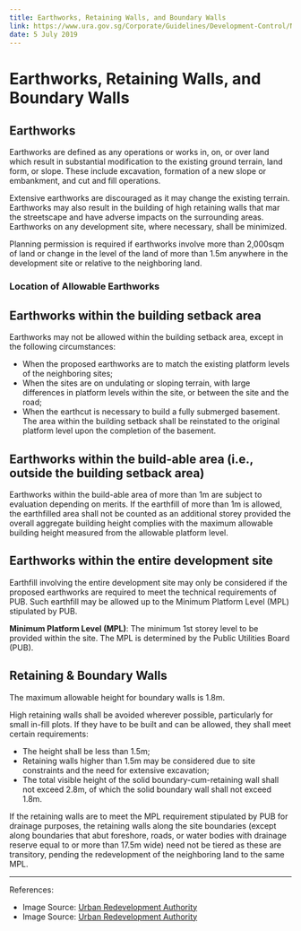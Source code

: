 ```yaml
---
title: Earthworks, Retaining Walls, and Boundary Walls
link: https://www.ura.gov.sg/Corporate/Guidelines/Development-Control/Non-Residential/Hotel/Earthworks
date: 5 July 2019
---
```


# Earthworks, Retaining Walls, and Boundary Walls

## Earthworks
Earthworks are defined as any operations or works in, on, or over land which result in substantial modification to the existing ground terrain, land form, or slope. These include excavation, formation of a new slope or embankment, and cut and fill operations.

Extensive earthworks are discouraged as it may change the existing terrain. Earthworks may also result in the building of high retaining walls that mar the streetscape and have adverse impacts on the surrounding areas. Earthworks on any development site, where necessary, shall be minimized.

Planning permission is required if earthworks involve more than 2,000sqm of land or change in the level of the land of more than 1.5m anywhere in the development site or relative to the neighboring land.

### Location of Allowable Earthworks

## Earthworks within the building setback area
Earthworks may not be allowed within the building setback area, except in the following circumstances:
- When the proposed earthworks are to match the existing platform levels of the neighboring sites;
- When the sites are on undulating or sloping terrain, with large differences in platform levels within the site, or between the site and the road;
- When the earthcut is necessary to build a fully submerged basement. The area within the building setback shall be reinstated to the original platform level upon the completion of the basement.

## Earthworks within the build-able area (i.e., outside the building setback area)
Earthworks within the build-able area of more than 1m are subject to evaluation depending on merits. If the earthfill of more than 1m is allowed, the earthfilled area shall not be counted as an additional storey provided the overall aggregate building height complies with the maximum allowable building height measured from the allowable platform level.

## Earthworks within the entire development site
Earthfill involving the entire development site may only be considered if the proposed earthworks are required to meet the technical requirements of PUB. Such earthfill may be allowed up to the Minimum Platform Level (MPL) stipulated by PUB.

**Minimum Platform Level (MPL)**: The minimum 1st storey level to be provided within the site. The MPL is determined by the Public Utilities Board (PUB).

## Retaining & Boundary Walls
The maximum allowable height for boundary walls is 1.8m.

High retaining walls shall be avoided wherever possible, particularly for small in-fill plots. If they have to be built and can be allowed, they shall meet certain requirements:
- The height shall be less than 1.5m;
- Retaining walls higher than 1.5m may be considered due to site constraints and the need for extensive excavation;
- The total visible height of the solid boundary-cum-retaining wall shall not exceed 2.8m, of which the solid boundary wall shall not exceed 1.8m.

If the retaining walls are to meet the MPL requirement stipulated by PUB for drainage purposes, the retaining walls along the site boundaries (except along boundaries that abut foreshore, roads, or water bodies with drainage reserve equal to or more than 17.5m wide) need not be tiered as these are transitory, pending the redevelopment of the neighboring land to the same MPL.

---



References:

- Image Source: [Urban Redevelopment Authority](https://www.ura.gov.sg/-/media/Corporate/Guidelines/Development-control/Commercial/C07_Earthworks.jpg?h=100%25&w=100%25) 
- Image Source: [Urban Redevelopment Authority](https://www.ura.gov.sg/-/media/Corporate/Guidelines/Development-control/Flats-Condominiums/F15_Retaining_Wall_15m.jpg?h=100%25&w=100%25)

